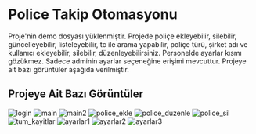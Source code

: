 # Police Takip Otomasyonu
Proje'nin demo dosyası yüklenmiştir. Projede poliçe ekleyebilir, silebilir, güncelleyebilir, listeleyebilir, tc ile arama yapabilir, poliçe türü, şirket adı ve kullanıcı ekleyebilir, silebilir, düzenleyebilirsiniz.
Personelde ayarlar kısmı gözükmez. Sadece adminin ayarlar seçeneğine erişimi mevcuttur.
Projeye ait bazı görüntüler aşağıda verilmiştir.

## Projeye Ait Bazı Görüntüler
![login](https://github.com/furkan-karapinar/Police_Takip/assets/159263067/f284a97b-e336-4fdb-b732-cf59e4ba8ace)
![main](https://github.com/furkan-karapinar/Police_Takip/assets/159263067/7e1d50e7-ebd4-4e17-8db6-8b9deb539c14)
![main2](https://github.com/furkan-karapinar/Police_Takip/assets/159263067/5aaa7ead-9fe2-4d52-bc6d-45b97ff2b1f4)
![police_ekle](https://github.com/furkan-karapinar/Police_Takip/assets/159263067/d91c1ee9-a104-42ed-8617-ae9b5802b948)
![police_duzenle](https://github.com/furkan-karapinar/Police_Takip/assets/159263067/9d8c7587-d44e-41c3-a6e0-d484cf720838)
![police_sil](https://github.com/furkan-karapinar/Police_Takip/assets/159263067/a769fb42-20cc-4bc5-93b8-18b8d04154f7)
![tum_kayitlar](https://github.com/furkan-karapinar/Police_Takip/assets/159263067/97175848-e4a1-4947-bc85-d619e790e96f)
![ayarlar1](https://github.com/furkan-karapinar/Police_Takip/assets/159263067/6229a841-c5e9-46b2-a7d6-00516786c3bf)
![ayarlar2](https://github.com/furkan-karapinar/Police_Takip/assets/159263067/93821b92-7a76-4e92-b74a-9aea0789833e)
![ayarlar3](https://github.com/furkan-karapinar/Police_Takip/assets/159263067/0cf921bd-863c-4e01-a57d-20a896cc5734)
